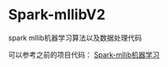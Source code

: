 # Spark-mllibV2
spark mllib机器学习算法以及数据处理代码

可以参考之前的项目代码：
[Spark-mllib机器学习](https://github.com/ljcan/Spark-Scala)    
